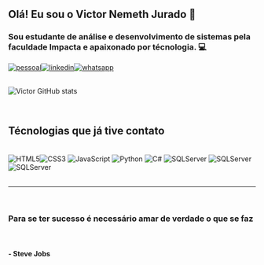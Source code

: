 
## Olá! Eu sou o Victor Nemeth Jurado 👋
### Sou estudante de análise e desenvolvimento de sistemas pela faculdade Impacta e apaixonado por técnologia. 💻


[![pessoal](https://img.shields.io/website?label=victorjurado.com.br&style=for-the-badge&url=https://www.victorjurado.com.br)](https://www.victorjurado.com.br)[![linkedin](https://img.shields.io/badge/LinkedIn-0077B5?style=for-the-badge&logo=linkedin&logoColor=white)](https://www.linkedin.com/in/victor-nemeth-jurado-2a93a0206/)[![whatsapp](https://img.shields.io/badge/WhatsApp-25D366?style=for-the-badge&logo=whatsapp&logoColor=white)](https://api.whatsapp.com/send?phone=5511983018778)
<br/>
<br/>

![Victor GitHub stats](https://github-readme-stats.vercel.app/api?username=VictorJurado18&show_icons=true&theme=dracula)

<br/>

## Técnologias que já tive contato

<div style="display: inline_block"><br/>
  <img align="center" alt="HTML5" src="https://img.shields.io/badge/HTML5-E34F26?style=for-the-badge&logo=html5&logoColor=white"><img align="center" alt="CSS3" src="https://img.shields.io/badge/CSS3-1572B6?style=for-the-badge&logo=css3&logoColor=white">
  <img align="center" alt="JavaScript" src="https://img.shields.io/badge/JavaScript-323330?style=for-the-badge&logo=javascript&logoColor=F7DF1E">
  <img align="center" alt="Python" src="	https://img.shields.io/badge/Python-14354C?style=for-the-badge&logo=python&logoColor=white">
  <img align="center" alt="C#" src="	https://img.shields.io/badge/C%23-239120?style=for-the-badge&logo=c-sharp&logoColor=white">
  <img align="center" alt="SQLServer" src="	https://img.shields.io/badge/Microsoft_SQL_Server-CC2927?style=for-the-badge&logo=microsoft-sql-server&logoColor=white">

  <img align="center" alt="SQLServer" src="	https://img.shields.io/badge/Microsoft_SQL_Server-CC2927?style=for-the-badge&logo=microsoft-sql-server&logoColor=white">
  
  <img align="center" alt="SQLServer" src="https://img.shields.io/badge/.NET-5C2D91?style=for-the-badge&logo=.net&logoColor=white">
  
</div><br/>

<hr/>
</br>

### Para se ter sucesso é necessário amar de verdade o que se faz
</br>

#### - Steve Jobs
